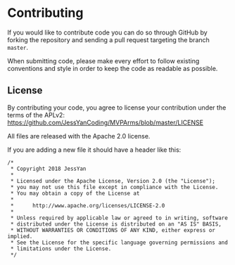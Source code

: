 # Contributing
If you would like to contribute code you can do so through GitHub by forking the repository and sending a pull request targeting the branch `master`.

When submitting code, please make every effort to follow existing conventions and style in order to keep the code as readable as possible.

## License

By contributing your code, you agree to license your contribution under the terms of the APLv2: https://github.com/JessYanCoding/MVPArms/blob/master/LICENSE

All files are released with the Apache 2.0 license.

If you are adding a new file it should have a header like this:

```
/*
 * Copyright 2018 JessYan
 *
 * Licensed under the Apache License, Version 2.0 (the "License");
 * you may not use this file except in compliance with the License.
 * You may obtain a copy of the License at
 *
 *      http://www.apache.org/licenses/LICENSE-2.0
 *
 * Unless required by applicable law or agreed to in writing, software
 * distributed under the License is distributed on an "AS IS" BASIS,
 * WITHOUT WARRANTIES OR CONDITIONS OF ANY KIND, either express or implied.
 * See the License for the specific language governing permissions and
 * limitations under the License.
 */
 ```